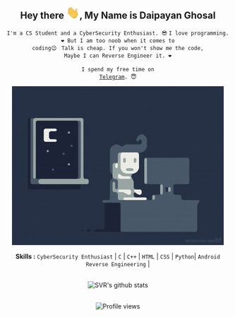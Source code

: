 <div align="center">
<h2>Hey there <img src="https://github.com/SamirJanaOfficial/samirjanaofficial/blob/main/gifs/Hi.gif" width="30px">, My Name is Daipayan Ghosal</h2>

<div align="center" width="50">

<code>I'm a CS Student and a CyberSecurity Enthusiast. 😎</code>
<code>I love programming. ❤ But I am too noob when it comes to coding😉</code>
<code> Talk is cheap. If you won't show me the code, Maybe I can Reverse Engineer it. ❤</code>

<code>I spend my free time on <a href="https://t.me/ci5er">Telegram</a>. 😇</code>

<img src="https://github.com/SamirJanaOfficial/samirjanaofficial/blob/main/gifs/coding.gif" alt="coding ?">

<b>Skills :</b> <code>CyberSecurity Enthusiast</code> | <code>C</code> | <code>C++</code> | <code>HTML</code> | <code>CSS</code> | <code>Python</code>| <code>Android Reverse Engineering</code> |

<br><img src="https://github-readme-stats.vercel.app/api?username=Ci5er-404&hide=prs,issues&show_icons=true&title_color=2979FF&text_color=000000&icon_color=2979FF&bg_color=ffffff" alt="SVR's github stats">

<br><img src="https://gpvc.arturio.dev/Ci5er-404" alt="Profile views">

</div>
